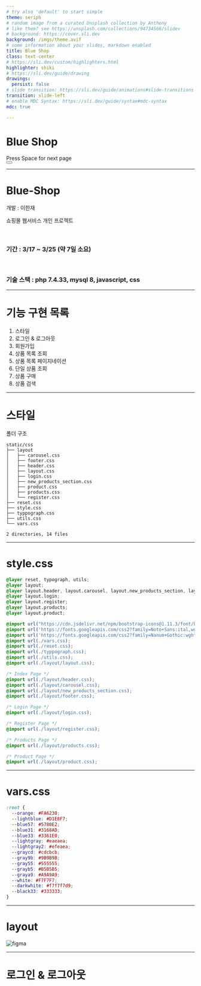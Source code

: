 ```yaml
---
# try also 'default' to start simple
theme: seriph
# random image from a curated Unsplash collection by Anthony
# like them? see https://unsplash.com/collections/94734566/slidev
# background: https://cover.sli.dev
background: /imgs/theme.avif
# some information about your slides, markdown enabled
title: Blue Shop
class: text-center
# https://sli.dev/custom/highlighters.html
highlighter: shiki
# https://sli.dev/guide/drawing
drawings:
  persist: false
# slide transition: https://sli.dev/guide/animations#slide-transitions
transition: slide-left
# enable MDC Syntax: https://sli.dev/guide/syntax#mdc-syntax
mdc: true

---
```


# Blue Shop

<div class="pt-12">
  <span @click="$slidev.nav.next" class="px-2 py-1 rounded cursor-pointer" hover="bg-white bg-opacity-10">
    Press Space for next page <carbon:arrow-right class="inline"/>
  </span>
</div>

<div class="abs-br m-6 flex gap-2">
  <button @click="$slidev.nav.openInEditor()" title="Open in Editor" class="text-xl slidev-icon-btn opacity-50 !border-none !hover:text-white">
    <carbon:edit />
  </button>
  <a href="https://github.com/jayhanjaelee/blue-shop" target="_blank" alt="GitHub" title="Open in GitHub"
    class="text-xl slidev-icon-btn opacity-50 !border-none !hover:text-white">
    <carbon-logo-github />
  </a>
</div>

<!-- 안녕하세요 코멘트 테스트입니다. -->

---

# Blue-Shop

개발 : 이한재

쇼핑몰 웹서비스 개인 프로젝트

<br>

### 기간 : 3/17 ~ 3/25 (약 7일 소요)

<br>

### 기술 스택 : php 7.4.33, mysql 8, javascript, css

---

# 기능 구현 목록

1. 스타일
2. 로그인 & 로그아웃
3. 회원가입
4. 상품 목록 조회
5. 상품 목록 페이지네이션
6. 단일 상품 조회
7. 상품 구매
8. 상품 검색

---

# 스타일

폴더 구조

```
static/css
├── layout
│   ├── carousel.css
│   ├── footer.css
│   ├── header.css
│   ├── layout.css
│   ├── login.css
│   ├── new_products_section.css
│   ├── product.css
│   ├── products.css
│   └── register.css
├── reset.css
├── style.css
├── typpograph.css
├── utils.css
└── vars.css

2 directories, 14 files
```

---

# style.css

```css {all}{maxHeight:'400px'}
@layer reset, typograph, utils;
@layer layout;
@layer layout.header, layout.carousel, layout.new_products_section, layout.footer;
@layer layout.login;
@layer layout.register;
@layer layout.products;
@layer layout.product;

@import url("https://cdn.jsdelivr.net/npm/bootstrap-icons@1.11.3/font/bootstrap-icons.min.css");
@import url('https://fonts.googleapis.com/css2?family=Noto+Sans:ital,wght@0,100..900;1,100..900&display=swap');
@import url('https://fonts.googleapis.com/css2?family=Nanum+Gothic:wght@400;700;800&display=swap');
@import url(./vars.css);
@import url(./reset.css);
@import url(./typpograph.css);
@import url(./utils.css);
@import url(./layout/layout.css);

/* Index Page */
@import url(./layout/header.css);
@import url(./layout/carousel.css);
@import url(./layout/new_products_section.css);
@import url(./layout/footer.css);

/* Login Page */
@import url(./layout/login.css);

/* Register Page */
@import url(./layout/register.css);

/* Products Page */
@import url(./layout/products.css);

/* Product Page */
@import url(./layout/product.css);
```

---

# vars.css

```css {all}{maxHeight:'400px'}
:root {
  --orange: #FA6230;
  --lightblue: #D1E8F7;
  --blue57: #5780E2;
  --blue31: #3168AD;
  --blue33: #3361E0;
  --lightgray: #eaeaea;
  --lightgray2: #efeaea;
  --graycd: #cdcbcb;
  --gray9b: #9B9B9B;
  --gray55: #555555;
  --grayb5: #B5B5B5;
  --graya9: #A9A9A9;
  --white: #F7F7F7;
  --darkwhite: #f7f7f7d9;
  --black33: #333333;
}
```

---

# layout

![figma](/imgs/figma.png)


---

# 로그인 & 로그아웃

```php

```